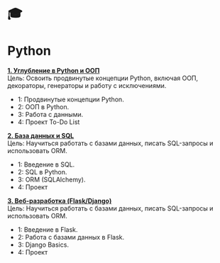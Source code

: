# :mortar_board:
# Python

[**1. Углубление в Python и ООП**](https://github.com/AnatolyKuzmin/Python/tree/main/1_Python_и_ООП) <br>
Цель: Освоить продвинутые концепции Python, включая ООП, декораторы, генераторы и работу с исключениями.  <br>
- 1: Продвинутые концепции Python. <br>
- 2: ООП в Python. <br>
- 3: Работа с данными. <br>
- 4: Проект To-Do List


[**2. База данных и SQL**](https://github.com/AnatolyKuzmin/Python/tree/main/2_БД_и_SQL) <br>
Цель: Научиться работать с базами данных, писать SQL-запросы и использовать ORM.  <br>
- 1: Введение в SQL. <br>
- 2: SQL в Python. <br>
- 3: ORM (SQLAlchemy). <br>
- 4: Проект


[**3. Веб-разработка (Flask/Django)**]([https://github.com/AnatolyKuzmin/Python/tree/main/2_БД_и_SQL]) <br>
Цель: Научиться работать с базами данных, писать SQL-запросы и использовать ORM.  <br>
- 1: Введение в Flask. <br>
- 2: Работа с базами данных в Flask. <br>
- 3: Django Basics. <br>
- 4: Проект
